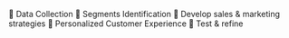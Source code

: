	Data Collection
	Segments Identification
	Develop sales & marketing strategies
	Personalized Customer Experience
	Test & refine
